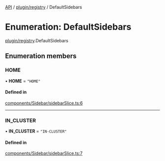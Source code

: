 [API](../API.md) / [plugin/registry](../modules/plugin_registry.md) / DefaultSidebars

# Enumeration: DefaultSidebars

[plugin/registry](../modules/plugin_registry.md).DefaultSidebars

## Enumeration members

### HOME

• **HOME** = `"HOME"`

#### Defined in

[components/Sidebar/sidebarSlice.ts:6](https://github.com/headlamp-k8s/headlamp/blob/072d2509b/frontend/src/components/Sidebar/sidebarSlice.ts#L6)

___

### IN\_CLUSTER

• **IN\_CLUSTER** = `"IN-CLUSTER"`

#### Defined in

[components/Sidebar/sidebarSlice.ts:7](https://github.com/headlamp-k8s/headlamp/blob/072d2509b/frontend/src/components/Sidebar/sidebarSlice.ts#L7)
